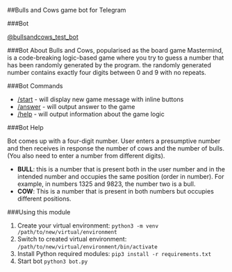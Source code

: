 ##Bulls and Cows game bot for Telegram

###Bot

[@bullsandcows_test_bot](https://t.me/bullsandcows_test_bot)

###Bot About
Bulls and Cows, popularised as the board game Mastermind, is a code-breaking logic-based game where you try to guess a number that has been randomly generated by the program. the randomly generated number contains exactly four digits between 0 and 9 with no repeats.

###Bot Commands
* [/start]() - will display new game message with inline buttons
* [/answer]() - will output answer to the game
* [/help]() - will output information about the game logic

###Bot Help

Bot comes up with a four-digit number.
User enters a presumptive number and then receives in response the number of cows and the number of bulls.
(You also need to enter a number from different digits).
* **BULL**: this is a number that is present both in the user number and in the intended number and occupies the same position (order in number).
For example, in numbers 1325 and 9823, the number two is a bull.
* **COW**: This is a number that is present in both numbers but occupies different positions.

###Using this module

1. Create your virtual environment:
``python3 -m venv /path/to/new/virtual/environment``
2. Switch to created virtual environment:
``/path/to/new/virtual/environment/bin/activate``
3. Install Python required modules: 
``pip3 install -r requirements.txt``
4. Start bot
``python3 bot.py``

